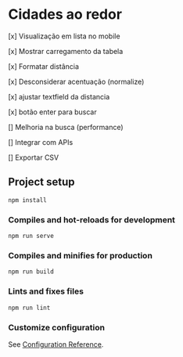 # Cidades ao redor

[x] Visualização em lista no mobile

[x] Mostrar carregamento da tabela

[x] Formatar distância

[x] Desconsiderar acentuação (normalize)

[x] ajustar textfield da distancia

[x] botão enter para buscar

[] Melhoria na busca (performance)

[] Integrar com APIs 

[] Exportar CSV


## Project setup
```
npm install
```

### Compiles and hot-reloads for development
```
npm run serve
```

### Compiles and minifies for production
```
npm run build
```

### Lints and fixes files
```
npm run lint
```

### Customize configuration
See [Configuration Reference](https://cli.vuejs.org/config/).
